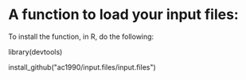 # A function to load your input files:


To install the function, in R, do the following:

library(devtools)

install_github("ac1990/input.files/input.files")
